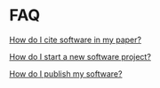 # FAQ

[How do I cite software in my paper?](https://github.com/mpi-astronomy/FAQ/blob/main/publishing/how-to-cite-software.md)

[How do I start a new software project?](https://github.com/mpi-astronomy/FAQ/blob/main/publishing/how-to-start-project.md)

[How do I publish my software?](https://github.com/mpi-astronomy/FAQ/blob/main/publishing/how-to-publish-software.md)
